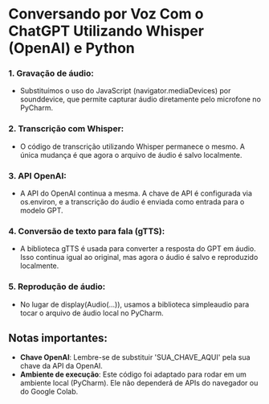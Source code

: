 # Conversando por Voz Com o ChatGPT Utilizando Whisper (OpenAI) e Python

### 1. Gravação de áudio:

- Substituímos o uso do JavaScript (navigator.mediaDevices) por sounddevice, que permite capturar áudio diretamente pelo microfone no PyCharm.

### 2. Transcrição com Whisper:

- O código de transcrição utilizando Whisper permanece o mesmo. A única mudança é que agora o arquivo de áudio é salvo localmente.

### 3. API OpenAI:

- A API do OpenAI continua a mesma. A chave de API é configurada via os.environ, e a transcrição do áudio é enviada como entrada para o modelo GPT.

### 4. Conversão de texto para fala (gTTS):

- A biblioteca gTTS é usada para converter a resposta do GPT em áudio. Isso continua igual ao original, mas agora o áudio é salvo e reproduzido localmente.

### 5. Reprodução de áudio:

- No lugar de display(Audio(...)), usamos a biblioteca simpleaudio para tocar o arquivo de áudio local no PyCharm.

## Notas importantes:

- **Chave OpenAI**: Lembre-se de substituir 'SUA_CHAVE_AQUI' pela sua chave da API da OpenAI.
- **Ambiente de execução**: Este código foi adaptado para rodar em um ambiente local (PyCharm). Ele não dependerá de APIs do navegador ou do Google Colab.
